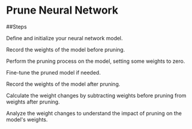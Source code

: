 # Prune Neural Network

##Steps

Define and initialize your neural network model.

Record the weights of the model before pruning.

Perform the pruning process on the model, setting some weights to zero.

Fine-tune the pruned model if needed.

Record the weights of the model after pruning.

Calculate the weight changes by subtracting weights before pruning from weights after pruning.

Analyze the weight changes to understand the impact of pruning on the model's weights.
